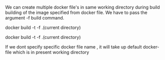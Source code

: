 We can create  multiple docker file's in same working directory during build building of the image specified from docker file.
We have to pass the argument -f  <docker-file-name >  build command.


docker build -t <tag-name> -f <docker-file-name-1>  .(current directory)

docker build -t <tag-name> -f <docker-file-name-2>  .(current directory)


If we dont specify specific docker file name , it will take up default docker-file  which is in present working directory
